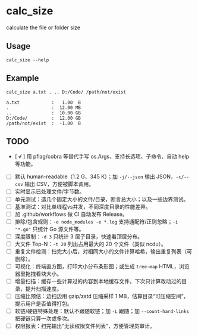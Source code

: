 # calc_size

calculate the file or folder size

## Usage

```shell
calc_size --help
```

## Example

```shell
calc_size a.txt . .. D:/Code/ /path/not/exist
```

```shell
a.txt            :   1.00  B
.                :  12.00 MB
..               :  10.00 GB
D:/Code/         :  12.00 GB
/path/not/exist  :  -1.00  B
```

## TODO

- [ √ ] 用 pflag/cobra 等替代手写 os.Args，支持长选项、子命令、自动 help 等功能。
- [ ] 默认 human-readable（1.2 G、345 K）；加 `-j/--json` 输出 JSON，`-c/--csv` 输出 CSV，方便被脚本调用。
- [ ] 实时显示已处理文件/字节数。
- [ ] 单元测试：造几个固定大小的文件/目录，断言总大小；以及一些边界测试。
- [ ] 基准测试：对比单线程vs并发，不同深度目录的性能差异。
- [ ] 加 .github/workflows 做 CI 自动发布 Release。
- [ ] 排除/包含规则：`-e node_modules -e *.log` 支持通配符/正则忽略；`-i "*.go"` 只统计 Go 源文件等。
- [ ] 深度限制：`-d 3` 只统计 3 层子目录，快速看顶层分布。
- [ ] 大文件 Top-N：`-t 20` 列出占用最大的 20 个文件（类似 ncdu）。
- [ ] 重复文件检测：扫完大小后，对相同大小的文件计算哈希，输出重复列表（可删除）。
- [ ] 可视化：终端直方图，打印大小分布条形图；或生成 `tree-map` HTML，浏览器里拖拽看块大小。
- [ ] 增量扫描：缓存一些计算过的内容到本地缓存文件，下次只计算改动过的目录，提升扫描速度。
- [ ] 压缩比预估：边扫边用 gzip/zstd 压缩采样 1 MB，估算目录“可压缩空间”，提示用户是否值得打包。
- [ ] 软链/硬链特殊处理：默认不跟随软链；加 `-L` 跟随；加 `--count-hard-links` 把硬链只算一次或多次。
- [ ] 权限报表：扫完输出“无读权限文件列表”，方便管理员审计。
